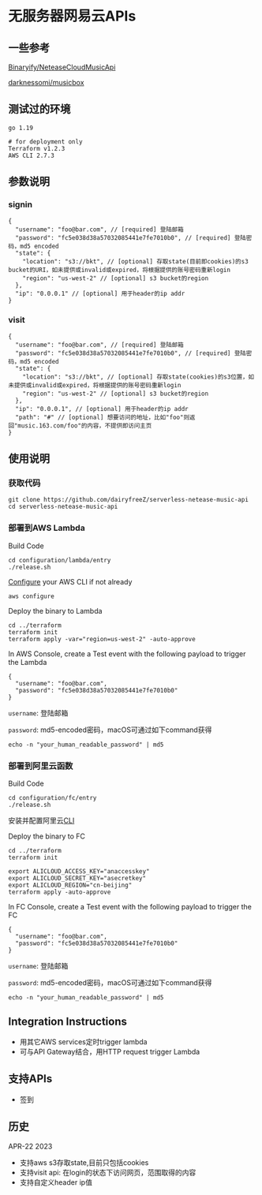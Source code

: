 # 无服务器网易云APIs

## 一些参考
[Binaryify/NeteaseCloudMusicApi](https://github.com/Binaryify/NeteaseCloudMusicApi)

[darknessomi/musicbox](https://github.com/darknessomi/musicbox)

## 测试过的环境
```
go 1.19

# for deployment only
Terraform v1.2.3
AWS CLI 2.7.3
```

## 参数说明
### signin
```
{
  "username": "foo@bar.com", // [required] 登陆邮箱
  "password": "fc5e038d38a57032085441e7fe7010b0", // [required] 登陆密码，md5 encoded
  "state": {
    "location": "s3://bkt", // [optional] 存取state(目前即cookies)的s3 bucket的URI，如未提供或invalid或expired，将根据提供的账号密码重新login
    "region": "us-west-2" // [optional] s3 bucket的region
  },
  "ip": "0.0.0.1" // [optional] 用于header的ip addr
}
```
### visit
```
{
  "username": "foo@bar.com", // [required] 登陆邮箱
  "password": "fc5e038d38a57032085441e7fe7010b0", // [required] 登陆密码，md5 encoded
  "state": {
    "location": "s3://bkt", // [optional] 存取state(cookies)的s3位置，如未提供或invalid或expired，将根据提供的账号密码重新login
    "region": "us-west-2" // [optional] s3 bucket的region
  },
  "ip": "0.0.0.1", // [optional] 用于header的ip addr
  "path": "#" // [optional] 想要访问的地址，比如"foo"则返回"music.163.com/foo"的内容，不提供即访问主页
}
```

## 使用说明
### 获取代码
```
git clone https://github.com/dairyfreeZ/serverless-netease-music-api
cd serverless-netease-music-api
```

### 部署到AWS Lambda
Build Code
```
cd configuration/lambda/entry
./release.sh
```

[Configure](https://docs.aws.amazon.com/cli/latest/userguide/cli-configure-files.html) your AWS CLI if not already
```
aws configure
```

Deploy the binary to Lambda
```
cd ../terraform
terraform init
terraform apply -var="region=us-west-2" -auto-approve
```

In AWS Console, create a Test event with the following payload to trigger the Lambda

```
{
  "username": "foo@bar.com",
  "password": "fc5e038d38a57032085441e7fe7010b0"
}
```
`username`: 登陆邮箱

`password`: md5-encoded密码，macOS可通过如下command获得
```
echo -n "your_human_readable_password" | md5
```

### 部署到阿里云函数
Build Code
```
cd configuration/fc/entry
./release.sh
```

安装并配置阿里云[CLI](https://help.aliyun.com/product/29991.html)

Deploy the binary to FC
```
cd ../terraform
terraform init

export ALICLOUD_ACCESS_KEY="anaccesskey"
export ALICLOUD_SECRET_KEY="asecretkey"
export ALICLOUD_REGION="cn-beijing"
terraform apply -auto-approve
```

In FC Console, create a Test event with the following payload to trigger the FC

```
{
  "username": "foo@bar.com",
  "password": "fc5e038d38a57032085441e7fe7010b0"
}
```
`username`: 登陆邮箱

`password`: md5-encoded密码，macOS可通过如下command获得
```
echo -n "your_human_readable_password" | md5
```

## Integration Instructions  
- 用其它AWS services定时trigger lambda
- 可与API Gateway结合，用HTTP request trigger Lambda

## 支持APIs
- 签到

## 历史
APR-22 2023
- 支持aws s3存取state,目前只包括cookies
- 支持visit api: 在login的状态下访问网页，范围取得的内容
- 支持自定义header ip值
